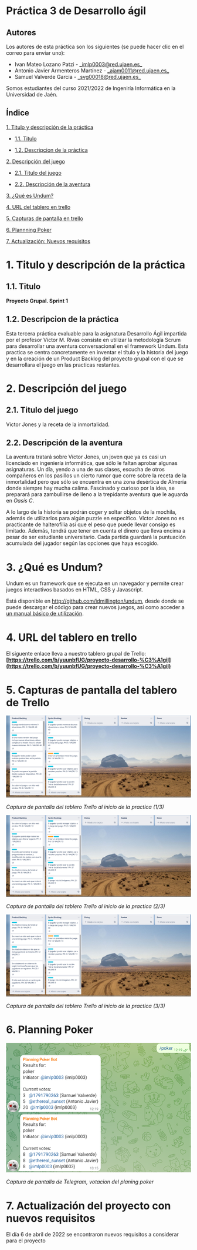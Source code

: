 # Práctica 3 de Desarrollo ágil

## Autores

Los autores de esta práctica son los siguientes (se puede hacer clic en el correo para enviar uno):

 - Ivan Mateo Lozano Patzi - [_imlp0003@red.ujaen.es_](mailto:imlp0003@red.ujaen.es)
 - Antonio Javier Armenteros Martínez - [_ajam0011@red.ujaen.es_](mailto:_ajam0011@red.ujaen.es_)
 - Samuel Valverde Garcia - [_svg00018@red.ujaen.es_](mailto:_svg00018@red.ujaen.es_)

Somos estudiantes del curso 2021/2022 de Ingeniría Informática en la Universidad de Jaén.

## Índice

[1. Titulo y descripción de la práctica](#1-titulo-y-descripcin-de-la-prctica)

- [1.1. Titulo](#11-titulo)

- [1.2. Descripcion de la práctica](#12-descripcion-de-la-prctica)

[2. Descripción del juego](#2-descripcin-del-juego)

- [2.1. Titulo del juego](#21-titulo-del-juego) 

- [2.2. Descripción de la aventura](#22-descripcin-de-la-aventura)

[3. ¿Qué es Undum?](#3-qu-es-undum)

[4. URL del tablero en trello](#4-url-del-tablero-en-trello)

[5. Capturas de pantalla en trello](#5-capturas-de-pantalla-del-tablero-de-trello)

[6. Plannning Poker](#6-planning-poker)

[7. Actualización: Nuevos requisitos](#7-actualizacin-del-proyecto-con-nuevos-requisitos)

# 1. Titulo y descripción de la práctica

## 1.1. Titulo

**Proyecto Grupal. Sprint 1**

## 1.2. Descripcion de la práctica

Esta tercera práctica evaluable para la asignatura Desarrollo Ágil impartida por el profesor Víctor M. Rivas consiste en utilizar la metodología Scrum para desarrollar una aventura conversacional en el framework Undum. Esta practica se centra concretamente en inventar el título y la historia del juego y en la creación de un Product Backlog del proyecto grupal con el que se desarrollara el juego en las practicas restantes.

# 2. Descripción del juego

## 2.1. Titulo del juego

Victor Jones y la receta de la inmortalidad.

## 2.2. Descripción de la aventura

La aventura tratará sobre Víctor Jones, un joven que ya es casi un licenciado en ingeniería informática, que sólo le faltan aprobar algunas asignaturas. Un día, yendo a una de sus clases, escucha de otros compañeros en los pasillos un cierto rumor que corre sobre la receta de la inmortalidad pero que sólo se encuentra en una zona desértica de Almería donde siempre hay mucha calima. Fascinado y curioso por la idea, se preparará para zambullirse de lleno a la trepidante aventura que le aguarda en *Oasis C*.

A lo largo de la historia se podrán coger y soltar objetos de la mochila, además de utilizarlos para algún puzzle en específico. Víctor Jones no es practicante de halterofilia así que el peso que puede llevar consigo es limitado. Además, tendrá que tener en cuenta el dinero que lleva encima a pesar de ser estudiante universitario. Cada partida guardará la puntuación acumulada del jugador según las opciones que haya escogido.

# 3. ¿Qué es Undum?

Undum es un framework que se ejecuta en un navegador y permite crear juegos interactivos basados en HTML, CSS y Javascript.

Está disponible en http://github.com/idmillington/undum, desde donde se puede descargar el código para crear nuevos juegos, así como acceder a [un manual básico de utilización](http://idmillington.github.io/undum/).

# 4. URL del tablero en trello

El siguente enlace lleva a nuestro tablero grupal de Trello: **[https://trello.com/b/yuunbfUG/proyecto-desarrollo-%C3%A1gil](https://trello.com/b/yuunbfUG/proyecto-desarrollo-%C3%A1gil)**

# 5. Capturas de pantalla del tablero de Trello

![Trello1](https://github.com/UJA-Desarrollo-Agil/d-agil-2021-2022-practica-3-mateo_antonio_samuel/blob/master/img/Trello1.png)

_Captura de pantalla del tablero Trello al inicio de la practica (1/3)_

![Trello2](https://github.com/UJA-Desarrollo-Agil/d-agil-2021-2022-practica-3-mateo_antonio_samuel/blob/master/img/Trello2.png)

_Captura de pantalla del tablero Trello al inicio de la practica (2/3)_

![Trello3](https://github.com/UJA-Desarrollo-Agil/d-agil-2021-2022-practica-3-mateo_antonio_samuel/blob/master/img/Trello3.png)

_Captura de pantalla del tablero Trello al inicio de la practica (3/3)_

# 6. Planning Poker

![Planing](https://github.com/UJA-Desarrollo-Agil/d-agil-2021-2022-practica-3-mateo_antonio_samuel/blob/master/img/planning_poker.png)

_Captura de pantalla de Telegram, votacion del planing poker_

# 7. Actualización del proyecto con nuevos requisitos

El día 6 de abril de 2022 se encontraron nuevos requisitos a considerar para el proyecto
